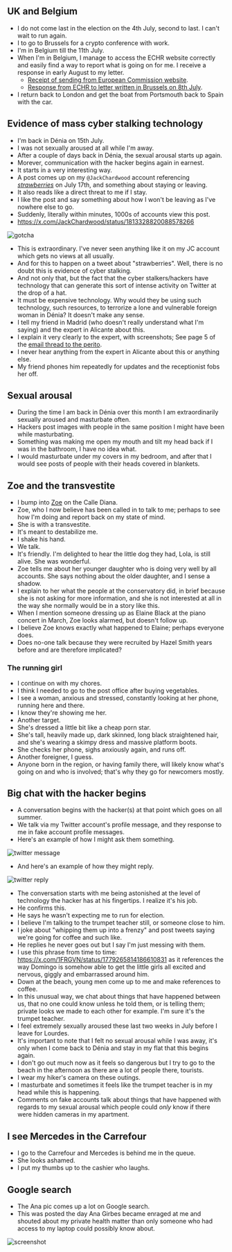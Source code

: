 ## UK and Belgium

- I do not come last in the election on the 4th July, second to last. I can't wait to run again.
- I to go to Brussels for a crypto conference with work.
- I'm in Belgium till the 11th July.
- When I'm in Belgium, I manage to access the ECHR website correctly and easily find a way to report what is going on for me. I receive a response in early August to my letter.
    - [Receipt of sending from European Commission website](../../content/documents/evidence/eu-complaint.png).
    - [Response from ECHR to letter written in Brussels on 8th July](../../content/documents/evidence/ARES%202024_5484609.pdf).
- I return back to London and get the boat from Portsmouth back to Spain with the car.

## Evidence of mass cyber stalking technology

- I'm back in Dénia on 15th July. 
- I was not sexually aroused at all while I'm away.
- After a couple of days back in Dénia, the sexual arousal starts up again.
- Morever, communication with the hacker begins again in earnest.
- It starts in a very interesting way.
- A post comes up on my `@JackChardwood` account referencing [*strawberries*](../2023/october.md#strawberries) on July 17th, and something about staying or leaving. 
- It also reads like a direct threat to me if I stay.
- I like the post and say something about how I won't be leaving as I've nowhere else to go.
- Suddenly, literally within minutes, 1000s of accounts view this post.
- https://x.com/JackChardwood/status/1813328820088578266

![gotcha](../../content/images/gotcha.png)

- This is extraordinary. I've never seen anything like it on my JC account which gets no views at all usually.
- And for this to happen on a tweet about "strawberries". Well, there is no doubt this is evidence of cyber stalking.
- And not only that, but the fact that the cyber stalkers/hackers have technology that can generate this sort of intense activity on Twitter at the drop of a hat. 
- It must be expensive technology. Why would they be using such technology, such resources, to terrorize a lone and vulnerable foreign woman in Dénia? It doesn't make any sense.
- I tell my friend in Madrid (who doesn't really understand what I'm saying) and the expert in Alicante about this.
- I explain it very clearly to the expert, with screenshots; See page 5 of the [email thread to the perito](../../content/documents/evidence/comms-with-perito.pdf).
- I never hear anything from the expert in Alicante about this or anything else.
- My friend phones him repeatedly for updates and the receptionist fobs her off.

## Sexual arousal

- During the time I am back in Dénia over this month I am extraordinarily sexually aroused and masturbate often.
- Hackers post images with people in the same position I might have been while masturbating.
- Something was making me open my mouth and tilt my head back if I was in the bathroom, I have no idea what.
- I would masturbate under my covers in my bedroom, and after that I would see posts of people with their heads covered in blankets.

## Zoe and the transvestite

- I bump into [Zoe](../early-years/2007.md#zoe) on the Calle Diana.
- Zoe, who I now believe has been called in to talk to me; perhaps to see how I'm doing and report back on my state of mind.
- She is with a transvestite.
- It's meant to destabilize me.
- I shake his hand.
- We talk.
- It's friendly. I'm delighted to hear the little dog they had, Lola, is still alive. She was wonderful.
- Zoe tells me about her younger daughter who is doing very well by all accounts. She says nothing about the older daughter, and I sense a shadow.
- I explain to her what the people at the conservatory did, in brief because she is not asking for more information, and she is not interested at all in the way she normally would be in a story like this.
- When I mention someone dressing up as Elaine Black at the piano concert in March, Zoe looks alarmed, but doesn't follow up.
- I believe Zoe knows exactly what happened to Elaine; perhaps everyone does.
- Does no-one talk because they were recruited by Hazel Smith years before and are therefore implicated?

### The running girl

- I continue on with my chores. 
- I think I needed to go to the post office after buying vegetables.
- I see a woman, anxious and stressed, constantly looking at her phone, running here and there.
- I know they're showing me her.
- Another target.
- She's dressed a little bit like a cheap porn star.
- She's tall, heavily made up, dark skinned, long black straightened hair, and she's wearing a skimpy dress and massive platform boots.
- She checks her phone, sighs anxiously again, and runs off.
- Another foreigner, I guess.
- Anyone born in the region, or having family there, will likely know what's going on and who is involved; that's why they go for newcomers mostly.

## Big chat with the hacker begins

- A conversation begins with the hacker(s) at that point which goes on all summer.
- We talk via my Twitter account's profile message, and they response to me in fake account profile messages.
- Here's an example of how I might ask them something.

![twitter message](../../content/images/example%20message.png)

- And here's an example of how they might reply.

![twitter reply](../../content/images/threats/marc-panico.png)

- The conversation starts with me being astonished at the level of technology the hacker has at his fingertips. I realize it's his job.
- He confirms this.
- He says he wasn't expecting me to run for election.
- I believe I'm talking to the trumpet teacher still, or someone close to him.
- I joke about "whipping them up into a frenzy" and post tweets saying we're going for coffee and such like.
- He replies he never goes out but I say I'm just messing with them.
- I use this phrase from time to time: https://x.com/1FRGVN/status/1779265814186610831 as it references the way Domingo is somehow able to get the little girls all excited and nervous, giggly and embarrassed around him.
- Down at the beach, young men come up to me and make references to coffee.
- In this unusual way, we chat about things that have happened between us, that no one could know unless he told them, or is telling them; private looks we made to each other for example. I'm sure it's the trumpet teacher.
- I feel extremely sexually aroused these last two weeks in July before I leave for Lourdes.
- It's important to note that I felt no sexual arousal while I was away, it's only when I come back to Dénia and stay in my flat that this begins again.
- I don't go out much now as it feels so dangerous but I try to go to the beach in the afternoon as there are a lot of people there, tourists.
- I wear my hiker's camera on these outings.
- I masturbate and sometimes it feels like the trumpet teacher is in my head while this is happening. 
- Comments on fake accounts talk about things that have happened with regards to my sexual arousal which people could *only* know if there were hidden cameras in my apartment.

## I see Mercedes in the Carrefour

- I go to the Carrefour and Mercedes is behind me in the queue.
- She looks ashamed.
- I put my thumbs up to the cashier who laughs.

## Google search

- The Ana pic comes up a lot on Google search.
- This was posted the day Ana Girbes became enraged at me and shouted about my private health matter than only someone who had access to my laptop could possibly know about.

![screenshot](../../content/images/google-searches/july-24.JPG)
